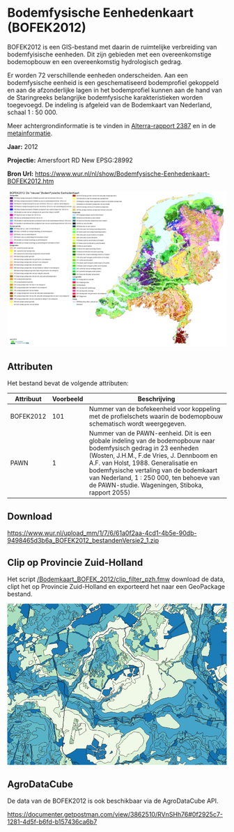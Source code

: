 # Bodemfysische Eenhedenkaart (BOFEK2012)

BOFEK2012 is een GIS-bestand met daarin de ruimtelijke verbreiding van bodemfyisische eenheden. Dit zijn gebieden met een overeenkomstige bodemopbouw en een overeenkomstig hydrologisch gedrag.

Er worden 72 verschillende eenheden onderscheiden. Aan een bodemfysische eenheid is een geschematiseerd bodemprofiel gekoppeld en aan de afzonderlijke lagen in het bodemprofiel kunnen aan de hand van de Staringreeks belangrijke bodemfysische karakteristieken worden toegevoegd. De indeling is afgeleid van de Bodemkaart van Nederland, schaal 1 : 50 000.

Meer achtergrondinformatie is te vinden in [Alterra-rapport 2387](http://content.alterra.wur.nl/Webdocs/PDFFiles/Alterrarapporten/AlterraRapport2387.pdf) en in de [metainformatie](https://www.wur.nl/upload_mm/f/d/5/0118fa52-a126-4e6d-95d5-e66a96f6cdbb_metadata_BOFEK_2012_versie%202_1.pdf).

**Jaar:** 2012

**Projectie:** Amersfoort RD New EPSG:28992

**Bron Url:** https://www.wur.nl/nl/show/Bodemfysische-Eenhedenkaart-BOFEK2012.htm

![](voorbeeld_BOFEK_2.png)

## Attributen


Het bestand bevat de volgende attributen:

| Attribuut          | Voorbeeld | Beschrijving | 
|----------         |-----------|--------------|
|BOFEK2012 | 101  | Nummer van de bofekeenheid voor koppeling met de profielschets waarin de bodemopbouw schematisch wordt weergegeven. |
|PAWN          |  1 | Nummer van de PAWN-eenheid. Dit is een globale indeling van de bodemopbouw naar bodemfysisch gedrag in 23 eenheden (Wosten, J.H.M., F.de Vries, J. Dennboom en A.F. van Holst, 1988. Generalisatie en bodemfysische vertaling van de bodemkaart van Nederland, 1 : 250 000, ten behoeve van de PAWN-studie. Wageningen, Stiboka, rapport 2055) | 




## Download

https://www.wur.nl/upload_mm/1/7/6/61a0f2aa-4cd1-4b5e-90db-9498465d3b6a_BOFEK2012_bestandenVersie2_1.zip

## Clip op Provincie Zuid-Holland

Het script [/Bodemkaart_BOFEK_2012/clip_filter_pzh.fmw](clip_filter_pzh.fmw) download de data, clipt het op Provincie Zuid-Holland en exporteerd het naar een GeoPackage bestand. 


![](voorbeeld_BOFEK.png)

## AgroDataCube

De data van de BOFEK2012 is ook beschikbaar via de AgroDataCube API.

https://documenter.getpostman.com/view/3862510/RVnSHh76#0f2925c7-1281-4d5f-b6fd-b157436ca6b7